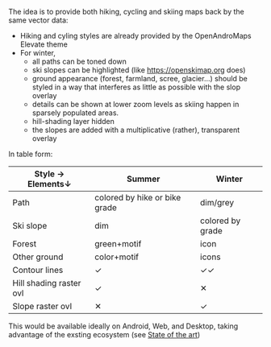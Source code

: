 The idea is to provide both hiking, cycling and skiing maps back by the same vector data:

* Hiking and cyling styles are already provided by the OpenAndroMaps Elevate theme
* For winter, 
  * all paths can be toned down
  * ski slopes can be highlighted (like https://openskimap.org does)
  * ground appearance (forest, farmland, scree, glacier...) should be styled
    in a way that interferes as little as possible with the slop overlay
  * details can be shown at lower zoom levels as skiing happen in sparsely populated areas.
  * hill-shading layer hidden
  * the slopes are added with a multiplicative (rather), transparent overlay

In table form:

| Style   →<br> Elements↓ | Summer                         | Winter           |
|-------------------------|--------------------------------|------------------|
| Path                    | colored by hike  or bike grade | dim/grey         |
| Ski slope               | dim                            | colored by grade |
| Forest                  | green+motif                    | icon             |
| Other ground            | color+motif                    | icons            |
| Contour lines           | ✓                              | ✓✓               |
| Hill shading raster ovl | ✓                              | ✕                |
| Slope raster ovl        | ✕                              | ✓                |

This would be available ideally on Android, Web, and Desktop, taking advantage of the exsting ecosystem (see [State of the art](vector-topo-sota.md))
